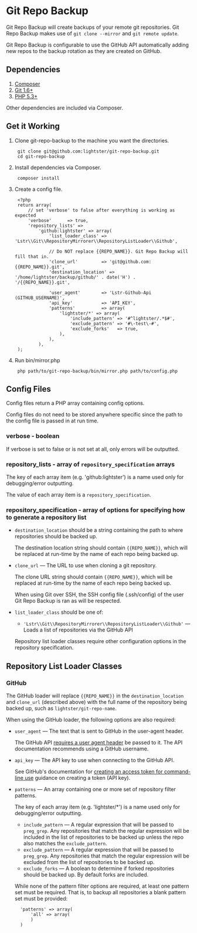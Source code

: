 # Git Repo Backup

Git Repo Backup will create backups of your remote git repositories.  Git Repo Backup makes use of `git clone --mirror` and `git remote update`.

Git Repo Backup is configurable to use the GitHub API automatically adding new repos to the backup rotation as they are created on GitHub.

## Dependencies

1.  [Composer](http://getcomposer.org)
2.  [Git 1.6+](http://git-scm.com/)
3.  [PHP 5.3+](http://php.net)

Other dependencies are included via Composer.

## Get it Working

1. Clone git-repo-backup to the machine you want the directories.

        git clone git@github.com:lightster/git-repo-backup.git
        cd git-repo-backup
        
2. Install dependencies via Composer.

        composer install
        
3. Create a config file.
    
        <?php
        return array(
            // set 'verbose' to false after everything is working as expected
            'verbose'      => true,
            'repository_lists' => 
                'github:lightster' => array(
                    'list_loader_class' => 'Lstr\\Git\\RepositoryMirrorer\\RepositoryListLoader\\Github',
                    
                    // Do NOT replace {{REPO_NAME}}. Git Repo Backup will fill that in.
                    'clone_url'         => 'git@github.com:{{REPO_NAME}}.git',
                    'destination_location' => '/home/lightster/backup/github/' . date('H') . '/{{REPO_NAME}}.git',
                    
                    'user_agent'        => 'Lstr-Github-Api (GITHUB_USERNAME)',
                    'api_key'           => 'API_KEY',
                    'patterns'          => array(
                        'lightster/*' => array(
                            'include_pattern' => '#^lightster/.*$#',
                            'exclude_pattern' => '#\-test\-#',
                            'exclude_forks'   => true,
                        ),
                    ),
                ),
        );

4. Run bin/mirror.php

        php path/to/git-repo-backup/bin/mirror.php path/to/config.php
        
## Config Files

Config files return a PHP array containing config options.

Config files do not need to be stored anywhere specific since the path to the config file is passed in at run time.

### verbose - boolean

If verbose is set to false or is not set at all, only errors will be outputted.

### repository_lists - array of `repository_specification` arrays

The key of each array item (e.g. 'github:lightster') is a name used only for debugging/error outputting.

The value of each array item is a `repository_specification`.

### repository_specification - array of options for specifying how to generate a repository list

* `destination_location` should be a string containing the path to where repositories should be backed up. 

    The destination location string should contain `{{REPO_NAME}}`, which will be replaced at run-time by the name of each repo being backed up.
    
* `clone_url` — The URL to use when cloning a git repository.

    The clone URL string should contain `{{REPO_NAME}}`, which will be replaced at run-time by the name of each repo being backed up.
    	
    When using Git over SSH, the SSH config file (.ssh/config) of the user Git Repo Backup is ran as will be respected.    

* `list_loader_class` should be one of:

    * `'Lstr\\Git\\RepositoryMirrorer\\RepositoryListLoader\\Github'` — Loads a list of repositories via the GitHub API

    Repository list loader classes require other configuration options in the repository specification.

## Repository List Loader Classes

### GitHub

The GitHub loader will replace `{{REPO_NAME}}` in the `destination_location` and `clone_url` (described above) with the full name of the repository being backed up, such as `lightster/git-repo-name`.

When using the GitHub loader, the following options are also required:
       
* `user_agent` — The text that is sent to GitHub in the user-agent header.

    The GitHub API [requires a user agent header](http://developer.github.com/v3/#user-agent-required) be passed to it.  The API documentation recommends using a GitHub username.

* `api_key` — The API key to use when connecting to the GitHub API.

    See GitHub's documentation for [creating an access token for command-line use](https://help.github.com/articles/creating-an-access-token-for-command-line-use) guidance on creating a token (API key).
    
* `patterns` — An array containing one or more set of repository filter patterns.

    The key of each array item (e.g. 'lightster/*') is a name used only for debugging/error outputting.

    * `include_pattern` — A regular expression that will be passed to `preg_grep`.  Any repositories that match the regular expression will be included in the list of repositories to be backed up unless the repo also matches the `exclude_pattern`.
    * `exclude_pattern` — A regular expression that will be passed to `preg_grep`. Any repositories that match the regular expression will be excluded from the list of repositories to be backed up.
    * `exclude_forks` — A boolean to determine if forked repositories should be backed up. By default forks are included.

    While none of the pattern filter options are required, at least one pattern set must be required. That is, to backup all repositories a blank pattern set must be provided:
    
        'patterns' => array(
            'all' => array(
            )
        )
    
